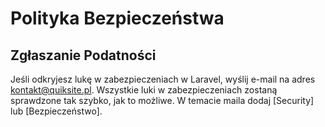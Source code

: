 # Polityka Bezpieczeństwa

## Zgłaszanie Podatności

Jeśli odkryjesz lukę w zabezpieczeniach w Laravel, wyślij e-mail na adres kontakt@quiksite.pl. Wszystkie luki w zabezpieczeniach zostaną sprawdzone tak szybko, jak to możliwe. W temacie maila dodaj [Security] lub [Bezpieczeństwo].
